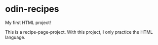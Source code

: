 # odin-recipes
My first HTML project!

This is a recipe-page-project.
With this project, I only practice the HTML language.